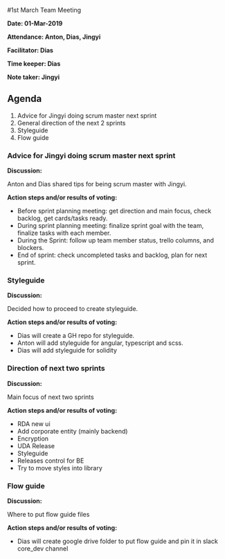 #1st March Team Meeting

**Date: 01-Mar-2019** 

**Attendance: Anton, Dias, Jingyi** 

**Facilitator: Dias**

**Time keeper: Dias**

**Note taker: Jingyi**

## Agenda

1. Advice for Jingyi doing scrum master next sprint
1. General direction of the next 2 sprints
1. Styleguide
1. Flow guide

### Advice for Jingyi doing scrum master next sprint

**Discussion:**

Anton and Dias shared tips for being scrum master with Jingyi.

**Action steps and/or results of voting:**

- Before sprint planning meeting: get direction and main focus, check backlog, get cards/tasks ready. 
- During sprint planning meeting: finalize sprint goal with the team, finalize tasks with each member.
- During the Sprint: follow up team member status, trello columns, and blockers.
- End of sprint: check uncompleted tasks and backlog, plan for next sprint.

### Styleguide

**Discussion:**

Decided how to proceed to create styleguide.

**Action steps and/or results of voting:**

- Dias will create a GH repo for styleguide.
- Anton will add styleguide for angular, typescript and scss.
- Dias will add styleguide for solidity

### Direction of next two sprints

**Discussion:**

Main focus of next two sprints

**Action steps and/or results of voting:**

- RDA new ui
- Add corporate entity (mainly backend)
- Encryption
- UDA Release
- Styleguide
- Releases control for BE
- Try to move styles into library

### Flow guide

**Discussion:**

Where to put flow guide files

**Action steps and/or results of voting:**

- Dias will create google drive folder to put flow guide and pin it in slack core_dev channel 

